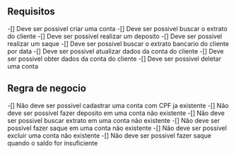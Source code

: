 ##

## Requisitos

-[] Deve ser possivel criar uma conta
-[] Deve ser possivel buscar o extrato do cliente
-[] Deve ser possivel realizar um deposito
-[] Deve ser possivel realizar um saque
-[] Deve ser possivel buscar o extrato bancario do cliente por data
-[] Deve ser possivel atualizar dados da conta do cliente
-[] Deve ser possivel obter dados da conta do cliente 
-[] Deve ser possivel deletar uma conta

## Regra de negocio

-[] Não deve ser possivel cadastrar uma conta com CPF ja existente
-[] Não deve ser possivel fazer deposito em uma conta não existente
-[] Não deve ser possivel buscar extrato em uma conta não existente
-[] Não deve ser possivel fazer saque em uma conta não existente
-[] Não deve ser possivel excluir uma conta não existente
-[] Não deve ser possivel fazer saque quando o saldo for insuficiente
